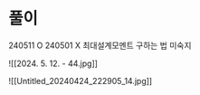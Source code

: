 # 풀이

240511 O 
240501 X 최대설계모멘트 구하는 법 미숙지

![[2024. 5. 12. - 44.jpg]]


![[Untitled_20240424_222905_14.jpg]]